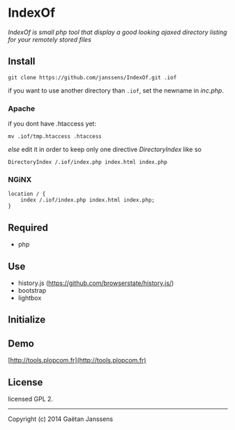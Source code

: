 # IndexOf

_IndexOf is small php tool that display a good looking ajaxed directory listing for your remotely stored files_

## Install

    git clone https://github.com/janssens/IndexOf.git .iof

if you want to use another directory than ``.iof``, set the newname in _inc.php_.

### Apache

if you dont have .htaccess yet:

    mv .iof/tmp.htaccess .htaccess

*else* edit it in order to keep only one directive _DirectoryIndex_ like so

    DirectoryIndex /.iof/index.php index.html index.php

### NGiNX

    location / {
        index /.iof/index.php index.html index.php;
    }

## Required
	
* php

## Use

* history.js (https://github.com/browserstate/history.js/)
* bootstrap
* lightbox

## Initialize

## Demo

[http://tools.plopcom.fr](http://tools.plopcom.fr)

## License

 licensed GPL 2.

***

Copyright (c) 2014 Gaëtan Janssens

